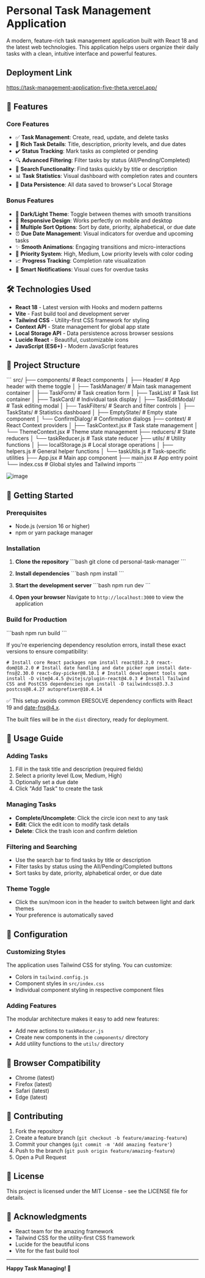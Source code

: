# Personal Task Management Application

A modern, feature-rich task management application built with React 18 and the latest web technologies. This application helps users organize their daily tasks with a clean, intuitive interface and powerful features.



## Deployment Link

https://task-management-application-five-theta.vercel.app/

## 🚀 Features

### Core Features
- ✅ **Task Management**: Create, read, update, and delete tasks
- 📝 **Rich Task Details**: Title, description, priority levels, and due dates
- ✔️ **Status Tracking**: Mark tasks as completed or pending
- 🔍 **Advanced Filtering**: Filter tasks by status (All/Pending/Completed)
- 🔎 **Search Functionality**: Find tasks quickly by title or description
- 📊 **Task Statistics**: Visual dashboard with completion rates and counters
- 💾 **Data Persistence**: All data saved to browser's Local Storage

### Bonus Features
- 🎨 **Dark/Light Theme**: Toggle between themes with smooth transitions
- 📱 **Responsive Design**: Works perfectly on mobile and desktop
- 🔄 **Multiple Sort Options**: Sort by date, priority, alphabetical, or due date
- ⏰ **Due Date Management**: Visual indicators for overdue and upcoming tasks
- ✨ **Smooth Animations**: Engaging transitions and micro-interactions
- 🎯 **Priority System**: High, Medium, Low priority levels with color coding
- 📈 **Progress Tracking**: Completion rate visualization
- 🚨 **Smart Notifications**: Visual cues for overdue tasks

## 🛠️ Technologies Used

- **React 18** - Latest version with Hooks and modern patterns
- **Vite** - Fast build tool and development server
- **Tailwind CSS** - Utility-first CSS framework for styling
- **Context API** - State management for global app state
- **Local Storage API** - Data persistence across browser sessions
- **Lucide React** - Beautiful, customizable icons
- **JavaScript (ES6+)** - Modern JavaScript features

## 📁 Project Structure

\`\`\`
src/
├── components/           # React components
│   ├── Header/          # App header with theme toggle
│   ├── TaskManager/     # Main task management container
│   ├── TaskForm/        # Task creation form
│   ├── TaskList/        # Task list container
│   ├── TaskCard/        # Individual task display
│   ├── TaskEditModal/   # Task editing modal
│   ├── TaskFilters/     # Search and filter controls
│   ├── TaskStats/       # Statistics dashboard
│   ├── EmptyState/      # Empty state component
│   └── ConfirmDialog/   # Confirmation dialogs
├── context/             # React Context providers
│   ├── TaskContext.jsx  # Task state management
│   └── ThemeContext.jsx # Theme state management
├── reducers/            # State reducers
│   └── taskReducer.js   # Task state reducer
├── utils/               # Utility functions
│   ├── localStorage.js  # Local storage operations
│   ├── helpers.js       # General helper functions
│   └── taskUtils.js     # Task-specific utilities
├── App.jsx             # Main app component
├── main.jsx            # App entry point
└── index.css           # Global styles and Tailwind imports
\`\`\`


![image](https://github.com/user-attachments/assets/917b9432-10b9-4142-a6a0-7e48a836fc2a)



## 🚀 Getting Started

### Prerequisites
- Node.js (version 16 or higher)
- npm or yarn package manager

### Installation

1. **Clone the repository**
   \`\`\`bash
   git clone <repository-url>
   cd personal-task-manager
   \`\`\`

2. **Install dependencies**
   \`\`\`bash
   npm install
   \`\`\`

3. **Start the development server**
   \`\`\`bash
   npm run dev
   \`\`\`

4. **Open your browser**
   Navigate to `http://localhost:3000` to view the application

### Build for Production

\`\`\`bash
npm run build
\`\`\`

If you're experiencing dependency resolution errors, install these exact versions to ensure compatibility:

<pre><code># Install core React packages npm install react@18.2.0 react-dom@18.2.0 # Install date handling and date picker npm install date-fns@2.30.0 react-day-picker@8.10.1 # Install development tools npm install -D vite@4.4.5 @vitejs/plugin-react@4.0.3 # Install Tailwind CSS and PostCSS dependencies npm install -D tailwindcss@3.3.3 postcss@8.4.27 autoprefixer@10.4.14 </code></pre>
✅ This setup avoids common ERESOLVE dependency conflicts with React 19 and date-fns@4.x.

The built files will be in the `dist` directory, ready for deployment.

## 🎯 Usage Guide

### Adding Tasks
1. Fill in the task title and description (required fields)
2. Select a priority level (Low, Medium, High)
3. Optionally set a due date
4. Click "Add Task" to create the task

### Managing Tasks
- **Complete/Uncomplete**: Click the circle icon next to any task
- **Edit**: Click the edit icon to modify task details
- **Delete**: Click the trash icon and confirm deletion

### Filtering and Searching
- Use the search bar to find tasks by title or description
- Filter tasks by status using the All/Pending/Completed buttons
- Sort tasks by date, priority, alphabetical order, or due date

### Theme Toggle
- Click the sun/moon icon in the header to switch between light and dark themes
- Your preference is automatically saved

## 🔧 Configuration

### Customizing Styles
The application uses Tailwind CSS for styling. You can customize:
- Colors in `tailwind.config.js`
- Component styles in `src/index.css`
- Individual component styling in respective component files

### Adding Features
The modular architecture makes it easy to add new features:
- Add new actions to `taskReducer.js`
- Create new components in the `components/` directory
- Add utility functions to the `utils/` directory

## 📱 Browser Compatibility

- Chrome (latest)
- Firefox (latest)
- Safari (latest)
- Edge (latest)

## 🤝 Contributing

1. Fork the repository
2. Create a feature branch (`git checkout -b feature/amazing-feature`)
3. Commit your changes (`git commit -m 'Add amazing feature'`)
4. Push to the branch (`git push origin feature/amazing-feature`)
5. Open a Pull Request

## 📄 License

This project is licensed under the MIT License - see the LICENSE file for details.

## 🙏 Acknowledgments

- React team for the amazing framework
- Tailwind CSS for the utility-first CSS framework
- Lucide for the beautiful icons
- Vite for the fast build tool

---

**Happy Task Managing! 🎉**
